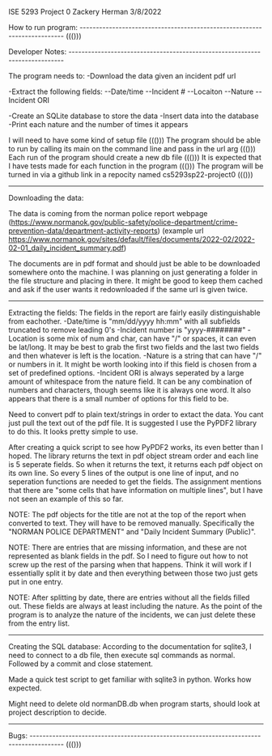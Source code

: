 ISE 5293 
Project 0
Zackery Herman
3/8/2022

How to run program: -------------------------------------------------------------------------
((()))

Developer Notes: ----------------------------------------------------------------------------

The program needs to:
-Download the data given an incident pdf url

-Extract the following fields:
--Date/time
--Incident #
--Locaiton
--Nature
--Incident ORI

-Create an SQLite database to store the data
-Insert data into the database
-Print each nature and the number of times it appears

I will need to have some kind of setup file ((()))
The program should be able to run by calling its main on the command line and pass in the url arg ((()))
Each run of the program should create a new db file ((()))
It is expected that I have tests made for each function in the program ((()))
The program will be turned in via a github link in a repocity named cs5293sp22-project0 ((()))

-------------------------------------
Downloading the data:

The data is coming from the norman police report webpage (https://www.normanok.gov/public-safety/police-department/crime-prevention-data/department-activity-reports)
(example url https://www.normanok.gov/sites/default/files/documents/2022-02/2022-02-01_daily_incident_summary.pdf)

The documents are in pdf format and should just be able to be downloaded somewhere onto the machine. I was planning on just generating a folder in the file structure and placing in there. It might be good to keep them cached and ask if the user wants it redownloaded if the same url is given twice.

-------------------------------------
Extracting the fields:
The fields in the report are fairly easily distinguishable from eachother. 
-Date/time is "mm/dd/yyyy hh:mm" with all subfields truncated to remove leading 0's
-Incident number is "yyyy-########"
-Location is some mix of num and char, can have "/" or spaces, it can even be lat/long. It may be best to grab the first two fields and the last two fields and then whatever is left is the location.
-Nature is a string that can have "/" or numbers in it. It might be worth looking into if this field is chosen from a set of predefined options.
-Incident ORI is always seperated by a large amount of whitespace from the nature field. It can be any combination of numbers and characters, though seems like it is always one word. It also appears that there is a small number of options for this field to be.

Need to convert pdf to plain text/strings in order to extact the data. You cant just pull the text out of the pdf file. It is suggested I use the PyPDF2 library to do this. It looks pretty simple to use.

After creating a quick script to see how PyPDF2 works, its even better than I hoped. The library returns the text in pdf object stream order and each line is 5 seperate fields. So when it returns the text, it returns each pdf object on its own line. So every 5 lines of the output is one line of input, and no seperation functions are needed to get the fields. The assignment mentions that there are "some cells that have information on multiple lines", but I have not seen an example of this so far.

NOTE: The pdf objects for the title are not at the top of the report when converted to text. They will have to be removed manually. Specifically the "NORMAN POLICE DEPARTMENT" and "Daily Incident Summary (Public)".

NOTE: There are entries that are missing information, and these are not represented as blank fields in the pdf. So I need to figure out how to not screw up the rest of the parsing when that happens. Think it will work if I essentially split it by date and then everything between those two just gets put in one entry.

NOTE: After splitting by date, there are entries without all the fields filled out. These fields are always at least including the nature. As the point of the program is to analyze the nature of the incidents, we can just delete these from the entry list.


--------------------------------------
Creating the SQL database:
According to the documentation for sqlite3, I need to connect to a db file, then execute sql commands as normal. Followed by a commit and close statement.

Made a quick test script to get familiar with sqlite3 in python. Works how expected. 

Might need to delete old normanDB.db when program starts, should look at project description to decide.

---------------------------------------


Bugs: ----------------------------------------------------------------------------------------
((()))